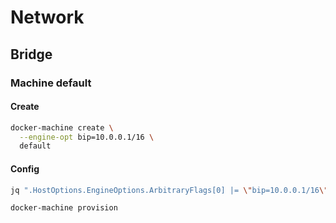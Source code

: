 # Network

## Bridge

### Machine default

#### Create

```sh
docker-machine create \
  --engine-opt bip=10.0.0.1/16 \
  default
```

#### Config

```sh
jq ".HostOptions.EngineOptions.ArbitraryFlags[0] |= \"bip=10.0.0.1/16\"" ~/.docker/machine/machines/default/config.json | sponge ~/.docker/machine/machines/default/config.json
```

```sh
docker-machine provision
```
